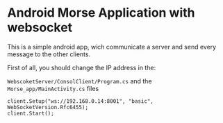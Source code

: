 # Android Morse Application with websocket

This is a simple android app, wich communicate a server and send every message to the other clients.

First of all, you should change the IP address in the:

`WebscoketServer/ConsolClient/Program.cs` and the `Morse_app/MainActivity.cs` files

```Client client = new Client();
client.Setup("ws://192.168.0.14:8001", "basic", WebSocketVersion.Rfc6455);
client.Start();
```


